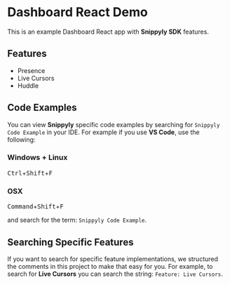 # Dashboard React Demo

This is an example Dashboard React app with **Snippyly SDK** features.

## Features

* Presence
* Live Cursors
* Huddle

## Code Examples

You can view **Snippyly** specific code examples by searching for `Snippyly Code Example` in your IDE. For example if you use **VS Code**, use the following:

### Windows + Linux

<kbd>Ctrl</kbd>+<kbd>Shift</kbd>+<kbd>F</kbd>

### OSX

<kbd>Command</kbd>+<kbd>Shift</kbd>+<kbd>F</kbd>

and search for the term: `Snippyly Code Example`.

## Searching Specific Features

If you want to search for specific feature implementations, we structured the comments in this project to make that easy for you. For example, to search for **Live Cursors** you can search the string: `Feature: Live Cursors`.